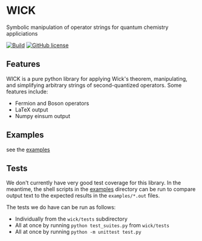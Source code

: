 # WICK
Symbolic manipulation of operator strings for quantum chemistry appliciations

[![Build](https://github.com/awhite862/wick/workflows/Build/badge.svg)](https://github.com/awhite862/wick/actions/workflows/python-package.yml)
[![GitHub license](https://img.shields.io/badge/license-MIT-blue.svg)](https://mit-license.org)

## Features
WICK is a pure python library for applying Wick's theorem, manipulating, and simplifying arbitrary strings of second-quantized operators.
Some features include:
  - Fermion and Boson operators
  - LaTeX output
  - Numpy einsum output

## Examples
see the [examples](../master/examples)

## Tests
We don't currently have very good test coverage for this library.
In the meantime, the shell scripts in the [examples](../master/examples)
directory can be run to compare output text to the expected results in the
`examples/*.out` files.

The tests we do have can be run as follows:
  - Individually from the `wick/tests` subdirectory
  - All at once by running `python test_suites.py` from `wick/tests`
  - All at once by running `python -m unittest test.py`
